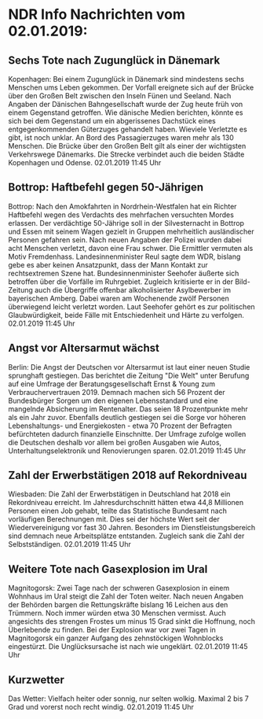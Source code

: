 # NDR Info Nachrichten vom 02.01.2019:


## Sechs Tote nach Zugunglück in Dänemark
Kopenhagen: Bei einem Zugunglück in Dänemark sind mindestens sechs Menschen ums Leben gekommen. Der Vorfall ereignete sich auf der Brücke über den Großen Belt zwischen den Inseln Fünen und Seeland. Nach Angaben der Dänischen Bahngesellschaft wurde der Zug heute früh von einem Gegenstand getroffen. Wie dänische Medien berichten, könnte es sich bei dem Gegenstand um ein abgerissenes Dachstück eines entgegenkommenden Güterzuges gehandelt haben. Wieviele Verletzte es gibt, ist noch unklar. An Bord des Passagierzuges waren mehr als 130 Menschen. Die Brücke über den Großen Belt gilt als einer der wichtigsten Verkehrswege Dänemarks. Die Strecke verbindet auch die beiden Städte Kopenhagen und Odense. 02.01.2019 11:45 Uhr 

## Bottrop: Haftbefehl gegen 50-Jährigen
Bottrop: Nach den Amokfahrten in Nordrhein-Westfalen hat ein Richter Haftbefehl wegen des Verdachts des mehrfachen versuchten Mordes erlassen. Der verdächtige 50-Jährige soll in der Silvesternacht in Bottrop und Essen mit seinem Wagen gezielt in Gruppen mehrheitlich ausländischer Personen gefahren sein. Nach neuen Angaben der Polizei wurden dabei acht Menschen verletzt, davon eine Frau schwer. Die Ermittler vermuten als Motiv Fremdenhass. Landesinnenminister Reul sagte dem WDR, bislang gebe es aber keinen Ansatzpunkt, dass der Mann Kontakt zur rechtsextremen Szene hat. Bundesinnenminister Seehofer äußerte sich betroffen über die Vorfälle im Ruhrgebiet. Zugleich kritisierte er in der Bild-Zeitung auch die Übergriffe offenbar alkoholisierter Asylbewerber im bayerischen Amberg. Dabei waren am Wochenende zwölf Personen überwiegend leicht verletzt worden. Laut Seehofer gehört es zur politischen Glaubwürdigkeit, beide Fälle mit Entschiedenheit und Härte zu verfolgen. 02.01.2019 11:45 Uhr 

## Angst vor Altersarmut wächst
Berlin:	Die Angst der Deutschen vor Altersarmut ist laut einer neuen Studie sprunghaft gestiegen. Das berichtet die Zeitung "Die Welt" unter Berufung auf eine Umfrage der Beratungsgesellschaft Ernst & Young zum Verbrauchervertrauen 2019. Demnach machen sich 56 Prozent der Bundesbürger Sorgen um den eigenen Lebensstandard und eine mangelnde Absicherung im Rentenalter. Das seien 18 Prozentpunkte mehr als ein Jahr zuvor. Ebenfalls deutlich gestiegen sei die Sorge vor höheren Lebenshaltungs- und Energiekosten - etwa 70 Prozent der Befragten befürchteten dadurch finanzielle Einschnitte. Der Umfrage zufolge wollen die Deutschen deshalb vor allem bei großen Ausgaben wie Autos, Unterhaltungselektronik und Renovierungen sparen. 02.01.2019 11:45 Uhr 

## Zahl der Erwerbstätigen 2018 auf Rekordniveau
Wiesbaden: 	Die Zahl der Erwerbstätigen in Deutschland hat 2018 ein Rekordniveau erreicht. Im Jahresdurchschnitt hätten etwa 44,8 Millionen Personen einen Job gehabt, teilte das Statistische Bundesamt nach vorläufigen Berechnungen mit. Dies sei der höchste Wert seit der Wiedervereinigung vor fast 30 Jahren. Besonders im Dienstleistungsbereich sind demnach neue Arbeitsplätze entstanden. Zugleich sank die Zahl der Selbstständigen. 02.01.2019 11:45 Uhr 

## Weitere Tote nach Gasexplosion im Ural
Magnitogorsk:	Zwei Tage nach der schweren Gasexplosion in einem Wohnhaus im Ural steigt die Zahl der Toten weiter. Nach neuen Angaben der Behörden bargen die Rettungskräfte bislang 16 Leichen aus den Trümmern. Noch immer würden etwa 30 Menschen vermisst. Auch angesichts des strengen Frostes um minus 15 Grad sinkt die Hoffnung, noch Überlebende zu finden. Bei der Explosion war vor zwei Tagen in Magnitogorsk ein ganzer Aufgang des zehnstöckigen Wohnblocks eingestürzt. Die Unglücksursache ist nach wie ungeklärt. 02.01.2019 11:45 Uhr 

## Kurzwetter
Das Wetter:
Vielfach heiter oder sonnig, nur selten wolkig. Maximal 2 bis 7 Grad und vorerst noch recht windig. 02.01.2019 11:45 Uhr 
